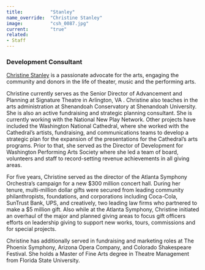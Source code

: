 ```yaml
---
title:          "Stanley"
name_override:  "Christine Stanley"
image:          "csh_0087.jpg"
current:        "true"
related:
- Staff
---
```


### Development Consultant

[Christine Stanley](https://newplayexchange.org/users/23392/christine-stanley) is a passionate advocate for the arts, engaging the community and donors in the life of theater, music and the performing arts.

Christine currently serves as the Senior Director of Advancement and Planning at Signature Theatre in Arlington, VA . Christine also teaches in the arts administration at Shenandoah Conservatory at Shenandoah University. She is also an active fundraising and strategic planning consultant. She is currently working with the National New Play Network. Other projects have included the Washington National Cathedral, where she worked with the Cathedral’s artists, fundraising, and communications teams to develop a strategic plan for the expansion of the presentations for the Cathedral’s arts programs. Prior to that, she served as the Director of Development for Washington Performing Arts Society where she led a team of board, volunteers and staff to record-setting revenue achievements in all giving areas.

For five years, Christine served as the director of the Atlanta Symphony Orchestra’s campaign for a new $300 million concert hall. During her tenure, multi-million dollar gifts were secured from leading community philanthropists, foundations, and corporations including Coca-Cola, SunTrust Bank, UPS, and creatively, two leading law firms who partnered to make a $5 million gift. Also while at the Atlanta Symphony, Christine initiated an overhaul of the major and planned giving areas to focus gift officers efforts on leadership giving to support new works, tours, commissions and for special projects.

Christine has additionally served in fundraising and marketing roles at The Phoenix Symphony, Arizona Opera Company, and Colorado Shakespeare Festival. She holds a Master of Fine Arts degree in Theatre Management from Florida State University.
